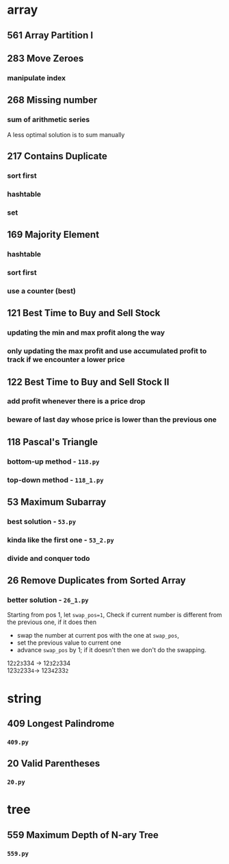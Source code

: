# array
## 561 Array Partition I
## 283 Move Zeroes
### manipulate index

## 268 Missing number
### sum of arithmetic series
A less optimal solution is to sum manually

## 217 Contains Duplicate
### sort first 
### hashtable
### set

## 169 Majority Element
### hashtable
### sort first
### use a counter (best)

## 121 Best Time to Buy and Sell Stock
### updating the min and max profit along the way
### only updating the max profit and use accumulated profit to track if we encounter a lower price

## 122 Best Time to Buy and Sell Stock II
### add profit whenever there is a price drop
### beware of last day whose price is lower than the previous one

## 118 Pascal's Triangle
### bottom-up method - `118.py`
### top-down method - `118_1.py`

## 53 Maximum Subarray
### best solution - `53.py`
### kinda like the first one - `53_2.py`
### divide and conquer todo

## 26 Remove Duplicates from Sorted Array
### better solution - `26_1.py`
Starting from pos 1, let `swap_pos=1`, Check if current number is different from the previous one, if it does then
- swap the number at current pos with the one at `swap_pos`,
- set the previous value to current one
- advance `swap_pos` by 1;
if it doesn't then we don't do the swapping.

12`2`2`3`334 -> 12`3`2`2`334  
123`2`233`4`-> 123`4`233`2`


# string
## 409 Longest Palindrome
### `409.py`

## 20 Valid Parentheses
### `20.py` 

# tree
## 559 Maximum Depth of N-ary Tree
### `559.py`